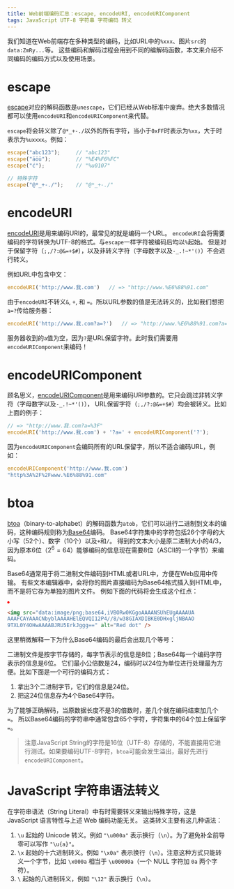 ```yaml
---
title: Web前端编码汇总：escape, encodeURI, encodeURIComponent
tags: JavaScript UTF-8 字符串 字符编码 转义
---
```


我们知道在Web前端存在多种类型的编码，比如URL中的`%xxx`、图片`src`的`data:ZmRy...`等。
这些编码和解码过程会用到不同的编解码函数，本文来介绍不同编码的编码方式以及使用场景。

<!--more-->

# escape

[escape][escape]对应的解码函数是`unescape`，它们已经从Web标准中废弃。绝大多数情况都可以使用`encodeURI`和`encodeURIComponent`来代替。

`escape`将会转义除了`@*_+-./`以外的所有字符，当小于`0xFF`时表示为`%xx`，大于时表示为`%uxxxx`。例如：

```javascript
escape("abc123");     // "abc123"
escape("äöü");        // "%E4%F6%FC"
escape("ć");          // "%u0107"

// 特殊字符
escape("@*_+-./");    // "@*_+-./"
```

# encodeURI

[encodeURI][enc-uri]是用来编码URI的，最常见的就是编码一个URL。
`encodeURI`会将需要编码的字符转换为UTF-8的格式。与`escape`一样字符被编码后均以`%`起始。
但是对于保留字符（`;,/?:@&=+$#`），以及非转义字符（字母数字以及`-_.!~*'()`）不会进行转义。
	
例如URL中包含中文：

```javascript
encodeURI('http://www.我.com')   // => "http://www.%E6%88%91.com"
```

由于`encodeURI`不转义`&`, `+`, 和 `=`。所以URL参数的值是无法转义的，比如我们想把`a=?`传给服务器：

```javascript
encodeURI('http://www.我.com?a=?')   // => "http://www.%E6%88%91.com?a=?"
```

服务器收到的`a`值为空，因为`?`是URL保留字符。此时我们需要用`encodeURIComponent`来编码！

# encodeURIComponent

顾名思义，[encodeURIComponent][enc-com]是用来编码URI参数的。它只会跳过非转义字符（字母数字以及`-_.!~*'()`），
URL保留字符（`;,/?:@&=+$#`）均会被转义。比如上面的例子：

```javascript
// => "http://www.我.com?a=%3F"
encodeURI('http://www.我.com') + '?a=' + encodeURIComponent('?');   
```

因为`encodeURIComponent`会编码所有的URL保留字，所以不适合编码URL，例如：

```javascript
encodeURIComponent('http://www.我.com')
"http%3A%2F%2Fwww.%E6%88%91.com"
```

# btoa

[btoa]（binary-to-alphabet）的解码函数为`atob`，它们可以进行二进制到文本的编码，这种编码规则称为[Base64][base64]编码。
Base64字符集中的字符包括26个字母的大小写（52个）、数字（10个）以及`+`和`/`。
得到的文本大小是原二进制大小的4/3，因为原本6位（$2^6 = 64$）能够编码的信息现在需要8位（ASCII的一个字节）来编码。

Base64通常用于将二进制文件编码到HTML或者URL中，方便在Web应用中传输。
有些文本编辑器中，会将你的图片直接编码为Base64格式插入到HTML中，而不是将它存为单独的图片文件。
例如下面的代码将会生成这个红点：

<img src="data:image/png;base64,iVBORw0KGgoAAAANSUhEUgAAAAUA
AAAFCAYAAACNbyblAAAAHElEQVQI12P4//8/w38GIAXDIBKE0DHxgljNBAAO
9TXL0Y4OHwAAAABJRU5ErkJggg==" alt="Red dot" />

```html
<img src="data:image/png;base64,iVBORw0KGgoAAAANSUhEUgAAAAUA
AAAFCAYAAACNbyblAAAAHElEQVQI12P4//8/w38GIAXDIBKE0DHxgljNBAAO
9TXL0Y4OHwAAAABJRU5ErkJggg==" alt="Red dot" />
```

这里稍微解释一下为什么Base64编码的最后会出现几个等号：

二进制文件是按字节存储的，每字节表示的信息是8位；Base64每一个编码字符表示的信息是6位。
它们最小公倍数是24，编码时以24位为单位进行处理最为方便。比如下面是一个可行的编码方式：

1. 拿出3个二进制字节，它们的信息是24位。
2. 把这24位信息存为4个Base64字符。

为了能够正确解码，当原数据长度不是3的倍数时，差几个就在编码结束加几个`=`。
所以Base64编码的字符串中通常包含65个字符，字符集中的64个加上保留字`=`。

> 注意JavaScript String的字符是16位（UTF-8）存储的，不能直接用它进行测试。如果要编码UTF-8字符，`btoa`可能会发生溢出，最好先进行`encodeURIComponent`。

# JavaScript 字符串语法转义

在字符串语法（String Literal）中有时需要转义来输出特殊字符，这是 JavaScript 语言特性与上述 Web 编码功能无关。
这类转义主要有这几种语法：

1. `\u` 起始的 Unicode 转义。例如 `"\u000a"` 表示换行（`\n`）。为了避免补全前导零可以写作 `"\u{a}"`。
2. `\x` 起始的十六进制转义。例如 `"\x0a"` 表示换行（`\n`）。注意这种方式只能转义一个字节，比如 `\x000a` 相当于 `\u00000a`（一个 NULL 字符加 `0a` 两个字符）。
3. `\` 起始的八进制转义，例如 `"\12"` 表示换行（`\n`）。

[base64]: https://en.wikipedia.org/wiki/Base64
[btoa]: https://developer.mozilla.org/zh-CN/docs/Web/API/WindowBase64/Base64_encoding_and_decoding
[enc-com]: https://developer.mozilla.org/zh-CN/docs/Web/JavaScript/Reference/Global_Objects/encodeURIComponent
[escape]: https://developer.mozilla.org/zh-CN/docs/Web/JavaScript/Reference/Global_Objects/escape
[enc-uri]: https://developer.mozilla.org/zh-CN/docs/Web/JavaScript/Reference/Global_Objects/encodeURI
